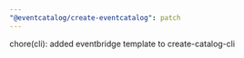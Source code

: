 ```yaml
---
"@eventcatalog/create-eventcatalog": patch
---
```


chore(cli): added eventbridge template to create-catalog-cli
